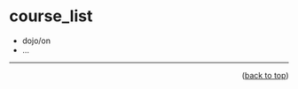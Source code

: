 <a name="topage"></a>

# course_list

* dojo/on
* ...

----

<p align="right">(<a href="#topage">back to top</a>)</p>
<br/>
<br/>
